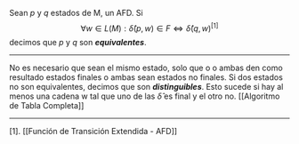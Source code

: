 Sean $p$ y $q$ estados de M, un AFD. Si $$∀w∈L(M): \hat{δ}(p,w) ∈F ⇔ \hat{δ}(q,w)^{[1]}$$decimos que $p$ y $q$ son ***equivalentes***.
***
No es necesario que sean el mismo estado, solo que o o ambas den como resultado estados finales o ambas sean estados no finales.
Si dos estados no son equivalentes, decimos que son ***distinguibles***. Esto sucede si hay al menos una cadena w tal que uno de las $\hat\delta$ es final y el otro no.
[[Algoritmo de Tabla Completa]] 
***
[1]. [[Función de Transición Extendida - AFD]] 

